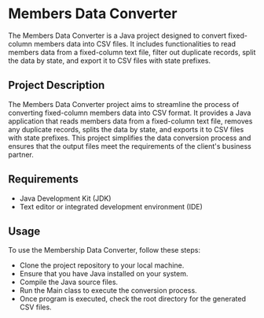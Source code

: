 # Members Data Converter
The Members Data Converter is a Java project designed to convert fixed-column members data into CSV files. It includes functionalities to read members data from a fixed-column text file, filter out duplicate records, split the data by state, and export it to CSV files with state prefixes.

## Project Description
The Members Data Converter project aims to streamline the process of converting fixed-column members data into CSV format. It provides a Java application that reads members data from a fixed-column text file, removes any duplicate records, splits the data by state, and exports it to CSV files with state prefixes. This project simplifies the data conversion process and ensures that the output files meet the requirements of the client's business partner.

## Requirements
- Java Development Kit (JDK)
- Text editor or integrated development environment (IDE)

## Usage
To use the Membership Data Converter, follow these steps:

- Clone the project repository to your local machine.
- Ensure that you have Java installed on your system.
- Compile the Java source files.
- Run the Main class to execute the conversion process.
- Once program is executed, check the root directory for the generated CSV files.
